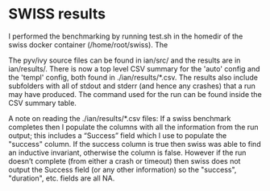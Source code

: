 # SWISS results

I performed the benchmarking by running test.sh in the homedir of the swiss docker container (/home/root/swiss).  The 

The pyv/ivy source files can be found in ian/src/ and the results are in ian/results/.  There is now a top level CSV summary for the 'auto' config and the 'templ' config, both found in ./ian/results/\*.csv.  The results also include subfolders with all of stdout and stderr (and hence any crashes) that a run may have produced.  The command used for the run can be found inside the CSV summary table.

A note on reading the ./ian/results/\*.csv files:
If a swiss benchmark completes then I populate the columns with all the information from the run output; this includes a “Success” field which I use to populate the "success" column.  If the success column is true then swiss was able to find an inductive invariant, otherwise the column is false.  However if the run doesn’t complete (from either a crash or timeout) then swiss does not output the Success field (or any other information) so the "success", "duration", etc. fields are all NA.
